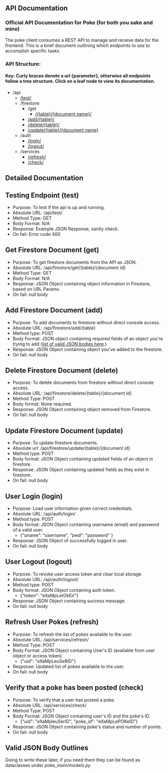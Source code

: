 API Documentation
-
### Official API Documentation for Poke (for both you sake and mine)

The poke client consumes a REST API to manage and receive data for the frontend. This is a brief document
outlining which endpoints to use to accomplish specific tasks.

### API Structure:
#### Key: Curly braces denote a url {parameter}, otherwise all endpoints follow a tree structure. Click on a leaf node to view its documentation.
- /api
    - [/test/](#testing-endpoint-test)
    - /firestore
        - /get
            - [/{table}/{document name}/](#get-firestore-document-get)
        - [/add/{table}/](#add-firestore-document-add)
        - [/delete/{table}/](#delete-firestore-document-delete)
        - [/update/{table}/{document name}](#update-firestore-document-update)
    - /auth
        - [/login/](#user-login-login)
        - [/logout/](#user-logout-logout)
    - /services
        - [/refresh/](#refresh-user-pokes-refresh)
        - [/check/](#verify-that-a-poke-has-been-posted-check)
        
        
## Detailed Documentation

## Testing Endpoint (test)
- Purpose: To test if the api is up and running.
- Absolute URL: /api/test/
- Method Type: GET
- Body Format: N/A
- Response: Example JSON Response, sanity check.
- On fail: Error code 400

## Get Firestore Document (get)
- Purpose: To get firestore documents from the API as JSON.
- Absolute URL: /api/firestore/get/{table}/{document id}
- Method Type: GET
- Body Format: N/A
- Response: JSON Object containing object information in Firestore, based on URL Params.
- On fail: null body

## Add Firestore Document (add)
- Purpose: To add documents to firestore without direct console access.
- Absolute URL: /api/firestore/add/{table}
- Method type: POST
- Body Format: JSON object containing required fields of an object you're trying to add ([list of valid JSON bodies here](#valid-json-body-outlines).)
- Response: JSON Object containing object you've added to the firestore.
- On fail: null body

## Delete Firestore Document (delete)
- Purpose: To delete documents from firestore without direct console access.
- Absolute URL: /api/firestore/delete/{table}/{document id}
- Method Type: POST
- Body format: None required.
- Response: JSON Object containing object removed from Firestore.
- On fail: null body

## Update Firestore Document (update)
- Purpose: To update firestore documents.
- Absolute url: /api/firestore/update/{table}/{document id}
- Method type: POST
- Body format: JSON Object containing updated fields of an object in firestore.
- Response: JSON Object containing updated fields as they exist in firestore.
- On fail: null body

## User Login (login)
- Purpose: Load user information given correct credentials.
- Absolute URL: /api/auth/login/
- Method type: POST
- Body format: JSON Object containing username (email) and password of a valid user.
    - {"uname": "username", "pwd": "password" }
- Response: JSON Object of successfully logged in user.
- On fail: null body

## User Logout (logout)
- Purpose: To revoke user access token and clear local storage.
- Absolute URL: /api/auth/logout/
- Method type: POST
- Body format: JSON Object containing auth token.
    - {"token": "eXaMpLetOkEn"}
- Response: JSON Object containing success message.
- On fail: null body

## Refresh User Pokes (refresh)
- Purpose: To refresh the list of pokes available to the user.
- Absolute URL: /api/services/refresh/
- Method Type: POST
- Body Format: JSON Object containing User's ID (available from user object or access token).
    - {"uid": "eXaMpLeuSeRID"}
- Response: Updated list of pokes available to the user.
- On fail: null body

## Verify that a poke has been posted (check)
- Purpose: To verify that a user has posted a poke.
- Absolute URL: /api/services/check/
- Method Type: POST
- Body Format: JSON Object containing user's ID and the poke's ID.
    - {"uid": "eXaMpleuSerID", "poke_id": "eXaMpLePOKeID"}
- Response: JSON Object containing poke's status and number of points.
- On fail: null body


## Valid JSON Body Outlines
Going to write these later, if you need them they can be found as dataclasses under _poke_main/models.py_